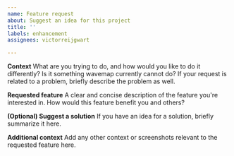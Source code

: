 ```yaml
---
name: Feature request
about: Suggest an idea for this project
title: ''
labels: enhancement
assignees: victorreijgwart

---
```


**Context**
What are you trying to do, and how would you like to do it differently?
Is it something wavemap currently cannot do?
If your request is related to a problem, briefly describe the problem as well.

**Requested feature**
A clear and concise description of the feature you're interested in.
How would this feature benefit you and others?

**(Optional) Suggest a solution**
If you have an idea for a solution, briefly summarize it here.

**Additional context**
Add any other context or screenshots relevant to the requested feature here.
